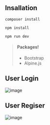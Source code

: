 ## Insallation
```
composer install
```
```
npm install
```
```
npm run dev
```

> #### Packages!
>
> - Bootstrap
> - Alpine.js

## User Login
![image](https://user-images.githubusercontent.com/70248098/178086982-01fbe409-4347-4760-9c0a-46fccf53f5e9.png)


## User Regiser
![image](https://user-images.githubusercontent.com/70248098/178086947-10f0c656-ae68-4e60-8338-33ea0afbba62.png)
